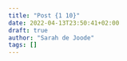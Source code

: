 ```yaml
---
title: "Post {1 10}"
date: 2022-04-13T23:50:41+02:00
draft: true
author: "Sarah de Joode"
tags: []
---
```


